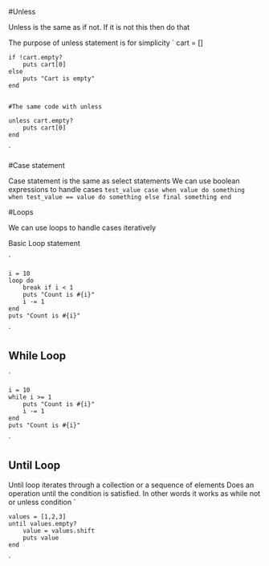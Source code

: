 #Unless

Unless is the same as if not. If it is not this then do that

The purpose of unless statement is for simplicity
`
    cart = []

    if !cart.empty?
        puts cart[0]
    else
        puts "Cart is empty"
    end


    #The same code with unless

    unless cart.empty?
        puts cart[0]
    end

`

#Case statement

Case statement is the same as select statements
We can use boolean expressions to handle cases
`
    test_value
    case
    when value
        do something
    when test_value == value
        do something
    else
        final something
    end
`

#Loops

We can use loops to handle cases iteratively


Basic Loop statement

`

    i = 10
    loop do
        break if i < 1
        puts "Count is #{i}"
        i -= 1
    end
    puts "Count is #{i}"
`

## While Loop

`

    i = 10
    while i >= 1
        puts "Count is #{i}"
        i -= 1
    end
    puts "Count is #{i}"
`

## Until Loop


Until loop iterates through a collection or a sequence of elements
Does an operation until the condition is satisfied. In other words it works as while not or unless condition
`

    values = [1,2,3]
    until values.empty?
        value = values.shift
        puts value
    end
`